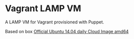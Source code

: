 Vagrant LAMP VM
===============

A LAMP VM for Vagrant provisioned with Puppet.

Based on box [Official Ubuntu 14.04 daily Cloud Image amd64](https://cloud-images.ubuntu.com/vagrant/trusty/current/trusty-server-cloudimg-amd64-vagrant-disk1.box)
